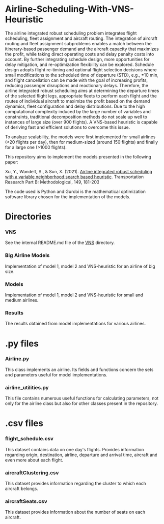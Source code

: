 # Airline-Scheduling-With-VNS-Heuristic
The airline integrated robust scheduling problem integrates flight scheduling, fleet assignment and aircraft routing.
The integration of aircraft routing and fleet assignment subproblems enables a match between the itinerary-based passenger demand and the aircraft capacity that maximizes the profit, while taking direct operating costs and delay penalty costs into account. By further integrating schedule design, more opportunities for delay mitigation, and re-optimization flexibility can be explored. Schedule design adopts flight re-timing and optional flight selection decisions where small modifications to the scheduled time of departure (STD), e.g., ±10 min, and flight cancellation can be made with the goal of increasing profits, reducing passenger disruptions and reactionary delays. Therefore, the airline integrated robust scheduling aims at determining the departure times of the selected flight legs, appropriate fleets to perform each flight and the routes of individual aircraft to maximize the profit based on the demand dynamics, fleet configuration and delay distributions. 
Due to the high computational complexity induced by the large number of variables and constraints, traditional decomposition methods do not scale up well to instances of large size (over 900 flights). A VNS-based heuristic is capable of deriving fast and efficient solutions to overcome this issue.

To analyze scalability, the models were first implemented for small airlines (<20 flights per day), then for medium-sized (around 150 flights) and finally for a large one (>1000 flights).

This repository aims to implement the models presented in the following paper:

Xu, Y., Wandelt, S., & Sun, X. (2021). [Airline integrated robust scheduling with a variable neighborhood search based heuristic](https://www.sciencedirect.com/user/identity/landing?code=GuXkMOVgQi6PaRovtDYzYvzioxxSFR2ayyUw9c29&state=retryCounter%3D0%26csrfToken%3D654f3f82-73d7-42ff-b68e-ae8babbc031a%26idpPolicy%3Durn%253Acom%253Aelsevier%253Aidp%253Apolicy%253Aproduct%253Ainst_assoc%26returnUrl%3D%252Fscience%252Farticle%252Fpii%252FS0191261521000850%253Fvia%25253Dihub%26prompt%3Dlogin%26cid%3Darp-9294e37e-4dba-4b2e-ab45-8391d6afa5b4). Transportation Research Part B: Methodological, 149, 181-203

The code used is Python and Gurobi is the mathematical optimization software library chosen for the implementation of the models.

# Directories
### VNS

See the internal README.md file of the [VNS](https://github.com/simonecossaro/Airline-Scheduling-With-VNS-Heuristic/tree/main/VNS) directory.

### Big Airline Models

Implementation of model 1, model 2 and VNS-heuristic for an airline of big size.

### Models

Implementation of model 1, model 2 and VNS-heuristic for small and medium airlines.

### Results

The results obtained from model implementations for various airlines.  

# .py files
### Airline.py

This class implements an airline. Its fields and functions concern the sets and parameters useful for model implementations. 

### airline_utilities.py

This file contains numerous useful functions for calculating parameters, not only for the airline class but also for other classes present in the repository.

# .csv files
### flight_schedule.csv

This dataset contains data on one day's flights. Provides information regarding origin, destination, airline, departure and arrival time, aircraft and even more about each flight.

### aircraftClustering.csv

This dataset provides information regarding the cluster to which each aircraft belongs.

### aircraftSeats.csv

This dataset provides information about the number of seats on each aircraft.

